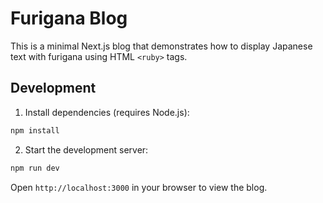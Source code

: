 # Furigana Blog

This is a minimal Next.js blog that demonstrates how to display Japanese text with furigana using HTML `<ruby>` tags.

## Development

1. Install dependencies (requires Node.js):

```bash
npm install
```

2. Start the development server:

```bash
npm run dev
```

Open `http://localhost:3000` in your browser to view the blog.
